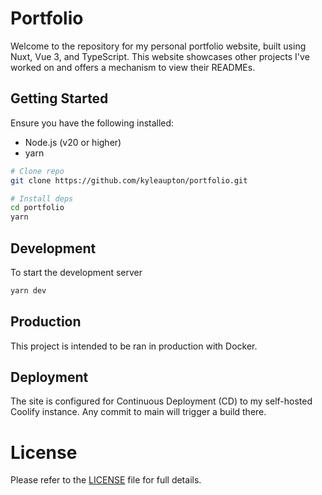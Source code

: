 # Portfolio

Welcome to the repository for my personal portfolio website, built using Nuxt, Vue 3, and TypeScript. This website showcases other projects I've worked on and offers a mechanism to view their READMEs.

## Getting Started

Ensure you have the following installed:
* Node.js (v20 or higher)
* yarn

```bash
# Clone repo
git clone https://github.com/kyleaupton/portfolio.git

# Install deps
cd portfolio
yarn
```

## Development

To start the development server

```bash
yarn dev
```

## Production

This project is intended to be ran in production with Docker.

## Deployment

The site is configured for Continuous Deployment (CD) to my self-hosted Coolify instance. Any commit to main will trigger a build there.

# License

Please refer to the [LICENSE](LICENSE) file for full details.
